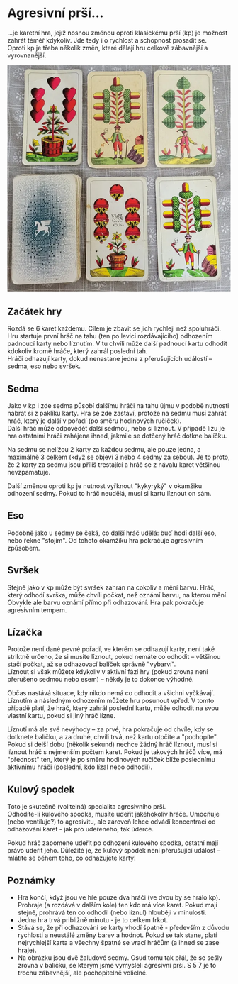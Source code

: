# Agresivní prší...

...je karetní hra, jejíž nosnou změnou oproti klasickému prší (kp) je možnost zahrát téměř kdykoliv. Jde tedy i o rychlost a schopnost prosadit se.  
Oproti kp je třeba několik změn, které dělají hru celkově zábavnější a vyrovnanější.

![sedmy](media/sedmy.webp)

## Začátek hry

Rozdá se 6 karet každému. Cílem je zbavit se jich rychleji než spoluhráči.  
Hru startuje první hráč na tahu (ten po levici rozdávajícího) odhozením padnoucí karty nebo líznutím. V tu chvíli může další padnoucí kartu odhodit kdokoliv kromě hráče, který zahrál poslední tah.  
Hráči odhazují karty, dokud nenastane jedna z přerušujících událostí – sedma, eso nebo svršek.

## Sedma

Jako v kp i zde sedma působí dalšímu hráči na tahu újmu v podobě nutnosti nabrat si z paklíku karty. Hra se zde zastaví, protože na sedmu musí zahrát hráč, který je další v pořadí (po směru hodinových ručiček).  
Další hráč může odpovědět další sedmou, nebo si líznout. V případě lizu je hra ostatními hráči zahájena ihned, jakmile se dotčený hráč dotkne balíčku.

Na sedmu se nelížou 2 karty za každou sedmu, ale pouze jedna, a maximálně 3 celkem (když se objeví 3 nebo 4 sedmy za sebou). Je to proto, že 2 karty za sedmu jsou příliš trestající a hráč se z návalu karet většinou nevzpamatuje.

Další změnou oproti kp je nutnost vyřknout "kykyryký" v okamžiku odhození sedmy. Pokud to hráč neudělá, musí si kartu líznout on sám.

## Eso

Podobně jako u sedmy se čeká, co další hráč udělá: buď hodí další eso, nebo řekne "stojím". Od tohoto okamžiku hra pokračuje agresivním způsobem.

## Svršek

Stejně jako v kp může být svršek zahrán na cokoliv a mění barvu. Hráč, který odhodí svrška, může chvíli počkat, než oznámí barvu, na kterou mění. Obvykle ale barvu oznámí přímo při odhazování. Hra pak pokračuje agresivním tempem.

## Lízačka

Protože není dané pevné pořadí, ve kterém se odhazují karty, není také striktně určeno, že si musíte líznout, pokud nemáte co odhodit – většinou stačí počkat, až se odhazovací balíček správně "vybarví".  
Líznout si však můžete kdykoliv v aktivní fázi hry (pokud zrovna není přerušeno sedmou nebo esem) – někdy je to dokonce výhodné.

Občas nastává situace, kdy nikdo nemá co odhodit a všichni vyčkávají. Líznutím a následným odhozením můžete hru posunout vpřed. V tomto případě platí, že hráč, který zahrál poslední kartu, může odhodit na svou vlastní kartu, pokud si jiný hráč lízne.

Líznutí má ale své nevýhody – za prvé, hra pokračuje od chvíle, kdy se dotknete balíčku, a za druhé, chvíli trvá, než kartu otočíte a "pochopíte". Pokud si delší dobu (několik sekund) nechce žádný hráč líznout, musí si líznout hráč s nejmenším počtem karet. Pokud je takových hráčů více, má "přednost" ten, který je po směru hodinových ručiček blíže poslednímu aktivnímu hráči (poslední, kdo lízal nebo odhodil).

## Kulový spodek

Toto je skutečně (volitelná) specialita agresivního prší.  
Odhodíte-li kulového spodka, musíte udeřit jakéhokoliv hráče. Umocňuje (nebo ventiluje?) to agresivitu, ale zároveň lehce odvádí koncentraci od odhazování karet - jak pro udeřeného, tak úderce.

Pokud hráč zapomene udeřit po odhození kulového spodka, ostatní mají právo udeřit jeho. Důležité je, že kulový spodek není přerušující událost – mlátíte se během toho, co odhazujete karty!

## Poznámky

- Hra končí, když jsou ve hře pouze dva hráči (ve dvou by se hrálo kp). Prohraje (a rozdává v dalším kole) ten kdo má více karet. Pokud mají stejně, prohrává ten co odhodil (nebo líznul) hlouběji v minulosti.
- Jedna hra trvá približně minutu - je to celkem frkot.
- Stává se, že při odhazování se karty vhodí špatně - především z důvodu rychlosti a neustálé změny barev a hodnot. Pokud se tak stane, platí nejrychlejší karta a všechny špatné se vrací hráčům (a ihned se zase hraje).
- Na obrázku jsou dvě žaludové sedmy. Osud tomu tak přál, že se sešly zrovna v balíčku, se kterým jsme vymysleli agresivní prší. S 5 7 je to trochu zábavnější, ale pochopitelně volielné.

